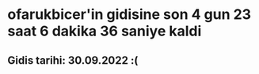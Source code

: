 # ofarukbicer'in gidisine son 4 gun 23 saat 6 dakika 36 saniye kaldi

## Gidis tarihi: 30.09.2022 :(